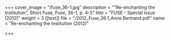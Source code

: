 +++
cover_image = "/fuse_36-1.jpg"
description = "\"Re-enchanting the Institution\", Short Fuse, Fuse, 36-1, p. 4-5"
title = "FUSE - Special Issue (2012)"
weight = 3
[[text]]
file = "/2012_Fuse_36.1_Anne Bertrand.pdf"
name = "Re-enchanting the Institution (2012)"

+++
